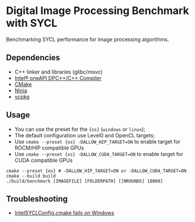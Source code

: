 # Digital Image Processing Benchmark with SYCL

Benchmarking SYCL performance for image processing algorithms.

## Dependencies

- C++ linker and libraries (glibc/msvc)
- [Intel® oneAPI DPC++/C++ Compiler](https://www.intel.com/content/www/us/en/developer/tools/oneapi/dpc-compiler-download.html)
- [CMake](https://cmake.org/)
- [Ninja](https://ninja-build.org/)
- [vcpkg](https://vcpkg.io/en/)

## Usage

- You can use the preset for the `{os}` (`windows` or `linux`);
- The default configuration use Level0 and OpenCL targets;
- Use `cmake --preset {os} -DALLOW_HIP_TARGET=ON` to enable target for ROCM/HIP compatible GPUs
- Use `cmake --preset {os} -DALLOW_CUDA_TARGET=ON` to enable target for CUDA compatible GPUs

```shell
cmake --preset {os} # -DALLOW_HIP_TARGET=ON or -DALLOW_CUDA_TARGET=ON
cmake --build build
./build/benchmark [IMAGEFILE] [FOLDERPATH] [[NROUNDS] 10000]
```

## Troubleshooting

- [IntelSYCLConfig.cmake fails on Windows](https://community.intel.com/t5/Intel-oneAPI-DPC-C-Compiler/IntelSYCLConfig-cmake-fails-on-Windows/m-p/1679888)
